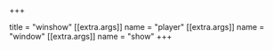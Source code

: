 +++

title = "winshow"
[[extra.args]]
name = "player"
[[extra.args]]
name = "window"
[[extra.args]]
name = "show"
+++